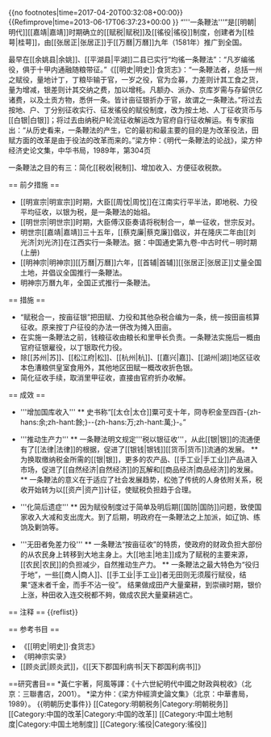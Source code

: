 {{no footnotes|time=2017-04-20T00:32:08+00:00}}
{{Refimprove|time=2013-06-17T06:37:23+00:00 }}
“'''一条鞭法'''”是[[明朝|明代]][[嘉靖|嘉靖]]时期确立的[[赋税|赋税]]及[[徭役|徭役]]制度，创建者为[[桂萼|桂萼]]，由[[张居正|张居正]]于[[万曆|万曆]]九年（1581年）推广到全国。

最早在[[余姚县|余姚]]、[[平湖县|平湖]]二县已实行“均徭一条鞭法”：“凡岁编徭役，俱于十甲内通融随粮带征。”《[[明史|明史]]·食货志》：“一条鞭法者，总括一州之赋役，量地计丁，丁粮毕输于官，一岁之役，官为佥募，力差则计其工食之货，量为增减，银差则计其交纳之费，加以增枆。凡额办、派办、京库岁需与存留供亿诸费，以及土贡方物，悉併一条。皆计亩征银折办于官，故谓之一条鞭法。”将过去按地、户、丁分别征收实行、征发徭役的赋役制度，改为按土地、人丁征收货币与[[白银|白银]]；将过去由纳税户轮流征收解运改为官府自行征收解运。有专家指出：“从历史看来，一条鞭法的产生，它的最初和最主要的目的是为改革役法，田赋方面的改革是由于役法的改革而来的。”<ref>梁方仲：《明代一条鞭法的论战》，梁方仲经济史论文集，中华书局，1989年，第304页</ref>

一条鞭法之目的有三：简化[[税收|税制]]、增加收入、方便征收税款。

== 前夕措施 ==
* [[明宣宗|明宣宗]]时期，大臣[[周忱|周忱]]在江南实行平半法，即地税、力役平均征收，以银为税，是一条鞭法的始祖。
* [[明世宗|明世宗]]时期，大臣傅汉臣奏请将税制合一，单一征收，世宗反对。
* 明世宗[[嘉靖|嘉靖]]三十五年，[[蔡克廉|蔡克廉]]倡议，并在隆庆二年由[[刘光济|刘光济]]在江西实行一条鞭法。<ref>据：中国通史第九卷-中古时代－明时期(上册)</ref>
* [[明神宗|明神宗]][[万曆|万曆]]六年，[[首辅|首辅]][[张居正|张居正]]丈量全国土地，并倡议全国推行一条鞭法。
* 明神宗万曆九年，全国正式推行一条鞭法。

== 措施 ==
* “赋税合一，按亩征银”把田赋、力役和其他杂税合编为一条，统一按田亩核算征收。原来按丁户征役的办法一併改为摊入田亩。
* 在实施一条鞭法之前，钱粮征收由粮长和里甲长负责。一条鞭法实施后一概由官府征银雇役，以丁银取代力役。
* 除[[苏州|苏]]、[[松江府|松]]、[[杭州|杭]]、[[嘉兴|嘉]]、[[湖州|湖]]地区征收本色漕粮供皇室食用外，其他地区田赋一概改收折色银。
* 简化征收手续，取消里甲征收，直接由官府折办收解。

== 成效 ==
* '''增加国库收入'''
** 史书称“[[太仓|太仓]]粟可支十年，冏寺积金至四百-{zh-hans:余;zh-hant:餘;}--{zh-hans:万;zh-hant:萬;}-。”
* '''推动生产力'''
** 一条鞭法明文规定'''税以银征收'''，从此[[银|银]]的流通便有了[[法律|法律]]的根据，促进了[[银钱|银钱]][[货币|货币]]流通的发展。
** 为换取缴纳税金所需的[[银|银]]，更多的农产品、[[手工业|手工业]]产品进入市场，促进了[[自然经济|自然经济]]的瓦解和[[商品经济|商品经济]]的发展。
** 一条鞭法的意义在于适应了社会发展趋势，松弛了传统的人身依附关系，税收开始转为以[[资产|资产]]计征，使赋税负担趋于合理。

* '''化简后遗症'''
** 因为赋役制度过于简单及明后期[[国防|国防]]问题，致使国家收入大减和支出庞大。到了后期，明政府在一条鞭法之上加派，如辽饷、练饷及剿饷等。
* '''无田者免差力役'''
** 一条鞭法“按亩征收”的特质，使政府的财政负担大部份的从农民身上转移到大地主身上。大[[地主|地主]]成为了赋税的主要来源，[[农民|农民]]的负担减少，自然推动生产力。
** 一条鞭法之最大特色为“役归于地”，一些[[商人|商人]]、[[手工业|手工业]]者无田则无须履行赋役，结果“逐末者千金，而手不沾一役”。
结果做成田产大量棄耕，到崇禛时期，银价上涨，种田收入连交税都不夠，做成农民大量棄耕逃亡。

== 注释 ==
{{reflist}}

== 参考书目 ==
* 《[[明史|明史]]·食货志》
* 《明神宗实录》
* [[顾炎武|顾炎武]]，《[[天下郡国利病书|天下郡国利病书]]》

==研究書目==
*黃仁宇著，阿風等譯：《十六世紀明代中國之財政與稅收》（北京：三聯書店，2001）。
*梁方仲：《梁方仲經濟史論文集》（北京：中華書局，1989）。
{{明朝历史事件}}
[[Category:明朝税务|Category:明朝税务]]
[[Category:中国的改革|Category:中国的改革]]
[[Category:中国土地制度|Category:中国土地制度]]
[[Category:徭役|Category:徭役]]